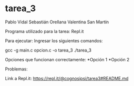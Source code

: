 # tarea_3

Pablo Vidal
Sebastián Orellana
Valentina San Martín

Programa utilizado para la tarea: Repl.it

Para ejecutar:
Ingresar los siguientes comandos:

gcc -g main.c opcion.c -o tarea_3
./tarea_3

Opciones que funcionan correctamente:
  *Opción 1
  *Opción 2

Problemas:

Link a Repl.it: https://repl.it/@cognosipsi/tarea3#README.md
